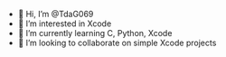 - 👋 Hi, I’m @TdaG069
- 👀 I’m interested in Xcode
- 🌱 I’m currently learning C, Python, Xcode
- 💞️ I’m looking to collaborate on simple Xcode projects

<!---
TdaG069/TdaG069 is a ✨ special ✨ repository because its `README.md` (this file) appears on your GitHub profile.
You can click the Preview link to take a look at your changes.
--->
